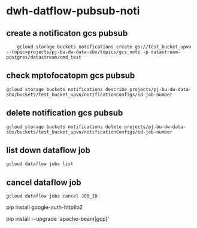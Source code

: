# dwh-datflow-pubsub-noti

## create a notificaton gcs pubsub
```Command:
    gcloud storage buckets notifications create gs://test_bucket_upvn --topic=projects/pj-bu-dw-data-sbx/topics/gcs_noti -p datastream-postgres/datastream/cmd_test
```
## check mptofocatopm gcs pubsub
```
gcloud storage buckets notifications describe projects/pj-bu-dw-data-sbx/buckets/test_bucket_upvn/notificationConfigs/id-job-number
```
## delete notification gcs pubsub
```
gcloud storage buckets notifications delete projects/pj-bu-dw-data-sbx/buckets/test_bucket_upvn/notificationConfigs/id-job-number
```

## list down dataflow job
```
gcloud dataflow jobs list
```
## cancel dataflow job
```
gcloud dataflow jobs cancel JOB_ID
```
pip install google-auth-httplib2

pip install --upgrade 'apache-beam[gcp]'  
